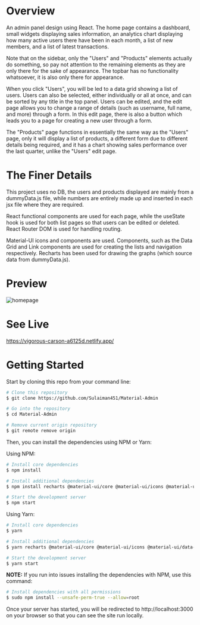 # Overview

An admin panel design using React. The home page contains a dashboard, small widgets displaying sales information, an analytics chart displaying how many active users there have been in each month, a list of new members, and a list of latest transactions.

Note that on the sidebar, only the "Users" and "Products" elements actually do something, so pay not attention to the remaining elements as they are only there for the sake of appearance. The topbar has no functionality whatsoever, it is also only there for appearance.

When you click "Users", you will be led to a data grid showing a list of users. Users can also be selected, either individually or all at once, and can be sorted by any title in the top panel. Users can be edited, and the edit page allows you to change a range of details (such as username, full name, and more) through a form. In this edit page, there is also a button which leads you to a page for creating a new user through a form.

The "Products" page functions in essentially the same way as the "Users" page, only it will display a list of products, a different form due to different details being required, and it has a chart showing sales performance over the last quarter, unlike the "Users" edit page.

# The Finer Details

This project uses no DB, the users and products displayed are mainly from a dummyData.js file, while numbers are entirely made up and inserted in each jsx file where they are required.

React functional components are used for each page, while the useState hook is used for both list pages so that users can be edited or deleted. React Router DOM is used for handling routing.

Material-UI icons and components are used. Components, such as the Data Grid and Link components are used for creating the lists and navigation respectively. Recharts has been used for drawing the graphs (which source data from dummyData.js).

# Preview

![homepage](https://user-images.githubusercontent.com/70066475/130364173-b0766df1-2058-45db-9bcf-c3f3e2200869.png)

# See Live

https://vigorous-carson-a6125d.netlify.app/

# Getting Started

Start by cloning this repo from your command line:

```bash
# Clone this repository
$ git clone https://github.com/Sulaiman451/Material-Admin

# Go into the repository
$ cd Material-Admin

# Remove current origin repository
$ git remote remove origin
```

Then, you can install the dependencies using NPM or Yarn:

Using NPM:

```bash
# Install core dependencies
$ npm install

# Install additional dependencies
$ npm install recharts @material-ui/core @material-ui/icons @material-ui/data-grid

# Start the development server
$ npm start
```

Using Yarn:

```bash
# Install core dependencies
$ yarn

# Install additional dependencies
$ yarn recharts @material-ui/core @material-ui/icons @material-ui/data-grid

# Start the development server
$ yarn start
```

**NOTE:** If you run into issues installing the dependencies with NPM, use this command:

```bash
# Install dependencies with all permissions
$ sudo npm install --unsafe-perm-true --allow=root
```

Once your server has started, you will be redirected to http://localhost:3000 on your browser so that you can see the site run locally.
